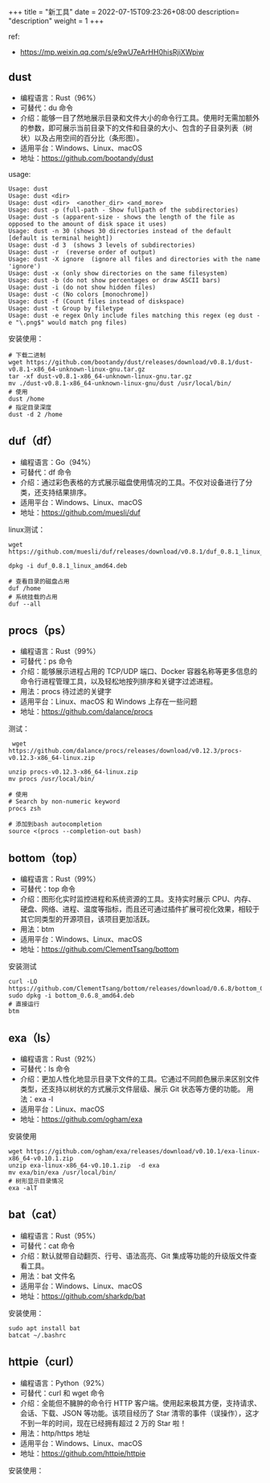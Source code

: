 +++
title = "新工具"
date =  2022-07-15T09:23:26+08:00
description= "description"
weight = 1
+++

ref:

- <https://mp.weixin.qq.com/s/e9wU7eArHH0hisRjiXWpiw>

## dust

- 编程语言：Rust（96%）
- 可替代：du 命令
- 介绍：能够一目了然地展示目录和文件大小的命令行工具。使用时无需加额外的参数，即可展示当前目录下的文件和目录的大小、包含的子目录列表（树状）以及占用空间的百分比（条形图）。
- 适用平台：Windows、Linux、macOS
- 地址：<https://github.com/bootandy/dust>

usage:

```shell
Usage: dust
Usage: dust <dir>
Usage: dust <dir>  <another_dir> <and_more>
Usage: dust -p (full-path - Show fullpath of the subdirectories)
Usage: dust -s (apparent-size - shows the length of the file as opposed to the amount of disk space it uses)
Usage: dust -n 30 (shows 30 directories instead of the default [default is terminal height])
Usage: dust -d 3  (shows 3 levels of subdirectories)
Usage: dust -r  (reverse order of output)
Usage: dust -X ignore  (ignore all files and directories with the name 'ignore')
Usage: dust -x (only show directories on the same filesystem)
Usage: dust -b (do not show percentages or draw ASCII bars)
Usage: dust -i (do not show hidden files)
Usage: dust -c (No colors [monochrome])
Usage: dust -f (Count files instead of diskspace)
Usage: dust -t Group by filetype
Usage: dust -e regex Only include files matching this regex (eg dust -e "\.png$" would match png files)
```

安装使用：

```shell
# 下载二进制
wget https://github.com/bootandy/dust/releases/download/v0.8.1/dust-v0.8.1-x86_64-unknown-linux-gnu.tar.gz
tar -xf dust-v0.8.1-x86_64-unknown-linux-gnu.tar.gz
mv ./dust-v0.8.1-x86_64-unknown-linux-gnu/dust /usr/local/bin/
# 使用
dust /home
# 指定目录深度
dust -d 2 /home
```

## duf（df）

- 编程语言：Go（94%）
- 可替代：df 命令
- 介绍：通过彩色表格的方式展示磁盘使用情况的工具。不仅对设备进行了分类，还支持结果排序。
- 适用平台：Windows、Linux、macOS
- 地址：<https://github.com/muesli/duf>

linux测试：

```shell
wget https://github.com/muesli/duf/releases/download/v0.8.1/duf_0.8.1_linux_amd64.deb

dpkg -i duf_0.8.1_linux_amd64.deb

# 查看目录的磁盘占用
duf /home
# 系统挂载的占用
duf --all
```

## procs（ps）

- 编程语言：Rust（99%）
- 可替代：ps 命令
- 介绍：能够展示进程占用的 TCP/UDP 端口、Docker 容器名称等更多信息的命令行进程管理工具，以及轻松地按列排序和关键字过滤进程。
- 用法：procs 待过滤的关键字
- 适用平台：Linux、macOS 和 Windows 上存在一些问题
- 地址：<https://github.com/dalance/procs>

测试：

```shell
 wget https://github.com/dalance/procs/releases/download/v0.12.3/procs-v0.12.3-x86_64-linux.zip

unzip procs-v0.12.3-x86_64-linux.zip
mv procs /usr/local/bin/

# 使用
# Search by non-numeric keyword
procs zsh

# 添加到bash autocompletion
source <(procs --completion-out bash)
```

## bottom（top）

- 编程语言：Rust（99%）
- 可替代：top 命令
- 介绍：图形化实时监控进程和系统资源的工具。支持实时展示 CPU、内存、硬盘、网络、进程、温度等指标，而且还可通过插件扩展可视化效果，相较于其它同类型的开源项目，该项目更加活跃。
- 用法：btm
- 适用平台：Windows、Linux、macOS
- 地址：<https://github.com/ClementTsang/bottom>

安装测试

```shell
curl -LO https://github.com/ClementTsang/bottom/releases/download/0.6.8/bottom_0.6.8_amd64.deb
sudo dpkg -i bottom_0.6.8_amd64.deb
# 直接运行
btm
```

## exa（ls）

- 编程语言：Rust（92%）
- 可替代：ls 命令
- 介绍：更加人性化地显示目录下文件的工具。它通过不同颜色展示来区别文件类型，还支持以树状的方式展示文件层级、展示 Git 状态等方便的功能。
用法：exa -l
- 适用平台：Linux、macOS
- 地址：<https://github.com/ogham/exa>

安装使用

```shell
wget https://github.com/ogham/exa/releases/download/v0.10.1/exa-linux-x86_64-v0.10.1.zip
unzip exa-linux-x86_64-v0.10.1.zip  -d exa
mv exa/bin/exa /usr/local/bin/
# 树形显示目录情况
exa -alT
```

## bat（cat）

- 编程语言：Rust（95%）
- 可替代：cat 命令
- 介绍：默认就带自动翻页、行号、语法高亮、Git 集成等功能的升级版文件查看工具。
- 用法：bat 文件名
- 适用平台：Windows、Linux、macOS
- 地址：<https://github.com/sharkdp/bat>

安装使用：

```shell
sudo apt install bat
batcat ~/.bashrc
```

## httpie（curl）

- 编程语言：Python（92%）
- 可替代：curl 和 wget 命令
- 介绍：全能但不臃肿的命令行 HTTP 客户端。使用起来极其方便，支持请求、会话、下载、JSON 等功能。该项目经历了 Star 清零的事件（误操作），这才不到一年的时间，现在已经拥有超过 2 万的 Star 啦！
- 用法：http/https 地址
- 适用平台：Windows、Linux、macOS
- 地址：<https://github.com/httpie/httpie>

安装使用：

```shell

```
